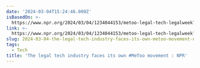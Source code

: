 ```yaml
---
date: '2024-03-04T15:24:46.000Z'
isBasedOn: >-
  https://www.npr.org/2024/03/04/1234044153/metoo-legal-tech-legalweek?ft=nprml&f=1070
link: >-
  https://www.npr.org/2024/03/04/1234044153/metoo-legal-tech-legalweek?ft=nprml&f=1070
slug: 2024-03-04-the-legal-tech-industry-faces-its-own-metoo-movement-npr
tags:
  - Tech
title: 'The legal tech industry faces its own #MeToo movement : NPR'
---
```


